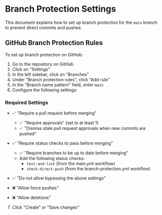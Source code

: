 # Branch Protection Settings

This document explains how to set up branch protection for the `main` branch to prevent direct commits and pushes.

## GitHub Branch Protection Rules

To set up branch protection on GitHub:

1. Go to the repository on GitHub
2. Click on "Settings"
3. In the left sidebar, click on "Branches"
4. Under "Branch protection rules", click "Add rule"
5. In the "Branch name pattern" field, enter `main`
6. Configure the following settings:

### Required Settings

- ✅ "Require a pull request before merging"
  - ✅ "Require approvals" (set to at least 1)
  - ✅ "Dismiss stale pull request approvals when new commits are pushed"

- ✅ "Require status checks to pass before merging"
  - ✅ "Require branches to be up to date before merging"
  - Add the following status checks:
    - `test-and-lint` (from the main.yml workflow)
    - `check-direct-push` (from the branch-protection.yml workflow)

- ✅ "Do not allow bypassing the above settings"

- ❌ "Allow force pushes"
- ❌ "Allow deletions"

7. Click "Create" or "Save changes" 
